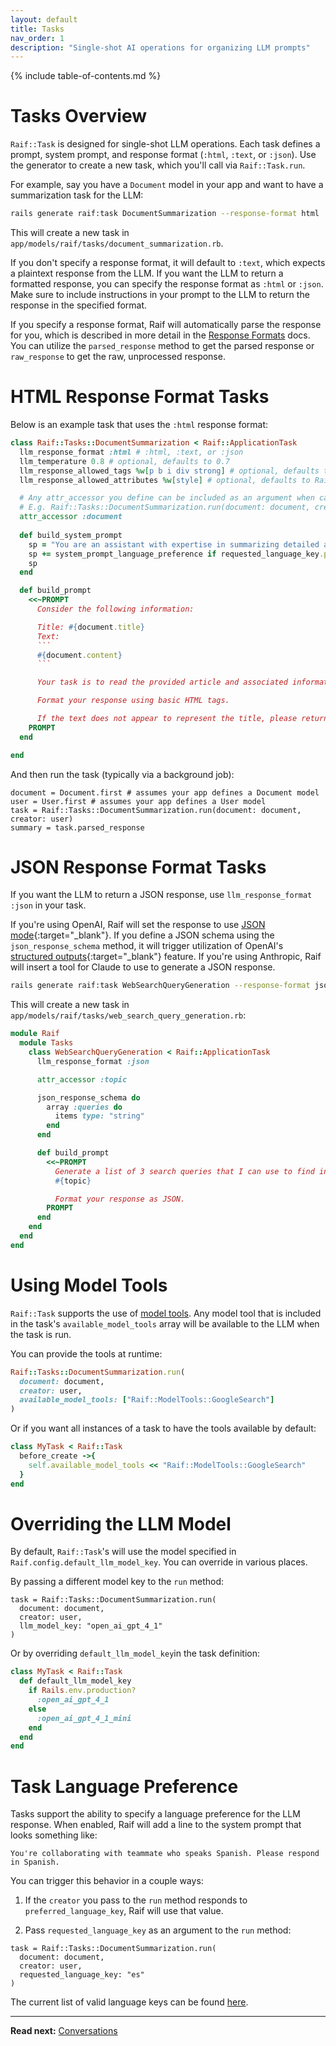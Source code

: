 ```yaml
---
layout: default
title: Tasks
nav_order: 1
description: "Single-shot AI operations for organizing LLM prompts"
---
```


{% include table-of-contents.md %}

# Tasks Overview
`Raif::Task` is designed for single-shot LLM operations. Each task defines a prompt, system prompt, and response format (`:html`, `:text`, or `:json`). Use the generator to create a new task, which you'll call via `Raif::Task.run`. 

For example, say you have a `Document` model in your app and want to have a summarization task for the LLM:

```bash
rails generate raif:task DocumentSummarization --response-format html
```

This will create a new task in `app/models/raif/tasks/document_summarization.rb`.

If you don't specify a response format, it will default to `:text`, which expects a plaintext response from the LLM. If you want the LLM to return a formatted response, you can specify the response format as `:html` or `:json`. Make sure to include instructions in your prompt to the LLM to return the response in the specified format.

If you specify a response format, Raif will automatically parse the response for you, which is described in more detail in the [Response Formats](../learn_more/response_formats) docs. You can utilize the `parsed_response` method to get the parsed response or `raw_response` to get the raw, unprocessed response.

# HTML Response Format Tasks

Below is an example task that uses the `:html` response format:

```ruby
class Raif::Tasks::DocumentSummarization < Raif::ApplicationTask
  llm_response_format :html # :html, :text, or :json
  llm_temperature 0.8 # optional, defaults to 0.7
  llm_response_allowed_tags %w[p b i div strong] # optional, defaults to Rails::HTML5::SafeListSanitizer.allowed_tags
  llm_response_allowed_attributes %w[style] # optional, defaults to Rails::HTML5::SafeListSanitizer.allowed_attributes

  # Any attr_accessor you define can be included as an argument when calling `run`. 
  # E.g. Raif::Tasks::DocumentSummarization.run(document: document, creator: user)
  attr_accessor :document
  
  def build_system_prompt
    sp = "You are an assistant with expertise in summarizing detailed articles into clear and concise language."
    sp += system_prompt_language_preference if requested_language_key.present?
    sp
  end

  def build_prompt
    <<~PROMPT
      Consider the following information:

      Title: #{document.title}
      Text:
      ```
      #{document.content}
      ```

      Your task is to read the provided article and associated information, and summarize the article concisely and clearly in approximately 1 paragraph. Your summary should include all of the key points, views, and arguments of the text, and should only include facts referenced in the text directly. Do not add any inferences, speculations, or analysis of your own, and do not exaggerate or overstate facts. If you quote directly from the article, include quotation marks.

      Format your response using basic HTML tags.

      If the text does not appear to represent the title, please return the text "Unable to generate summary" and nothing else.
    PROMPT
  end

end
```

And then run the task (typically via a background job):
```
document = Document.first # assumes your app defines a Document model
user = User.first # assumes your app defines a User model
task = Raif::Tasks::DocumentSummarization.run(document: document, creator: user)
summary = task.parsed_response
```

# JSON Response Format Tasks

If you want the LLM to return a JSON response, use `llm_response_format :json` in your task. 

If you're using OpenAI, Raif will set the response to use [JSON mode](https://platform.openai.com/docs/guides/structured-outputs?api-mode=chat#json-mode){:target="_blank"}. If you define a JSON schema using the `json_response_schema` method, it will trigger utilization of OpenAI's [structured outputs](https://platform.openai.com/docs/guides/structured-outputs?api-mode=chat#structured-outputs){:target="_blank"} feature. If you're using Anthropic, Raif will insert a tool for Claude to use to generate a JSON response.

```bash
rails generate raif:task WebSearchQueryGeneration --response-format json
```

This will create a new task in `app/models/raif/tasks/web_search_query_generation.rb`:

```ruby
module Raif
  module Tasks
    class WebSearchQueryGeneration < Raif::ApplicationTask
      llm_response_format :json

      attr_accessor :topic

      json_response_schema do
        array :queries do
          items type: "string"
        end
      end

      def build_prompt
        <<~PROMPT
          Generate a list of 3 search queries that I can use to find information about the following topic:
          #{topic}

          Format your response as JSON.
        PROMPT
      end
    end
  end
end

```

# Using Model Tools

`Raif::Task` supports the use of [model tools](../key_raif_concepts/model_tools). Any model tool that is included in the task's `available_model_tools` array will be available to the LLM when the task is run.

You can provide the tools at runtime:
```ruby
Raif::Tasks::DocumentSummarization.run(
  document: document, 
  creator: user, 
  available_model_tools: ["Raif::ModelTools::GoogleSearch"]
)
```

Or if you want all instances of a task to have the tools available by default:
```ruby
class MyTask < Raif::Task
  before_create ->{
    self.available_model_tools << "Raif::ModelTools::GoogleSearch"
  }
end
```

# Overriding the LLM Model

By default, `Raif::Task`'s will use the model specified in `Raif.config.default_llm_model_key`. You can override in various places. 

By passing a different model key to the `run` method:
```
task = Raif::Tasks::DocumentSummarization.run(
  document: document,
  creator: user,
  llm_model_key: "open_ai_gpt_4_1"
)
```

Or by overriding `default_llm_model_key`in the task definition:
```ruby
class MyTask < Raif::Task
  def default_llm_model_key
    if Rails.env.production?
      :open_ai_gpt_4_1
    else
      :open_ai_gpt_4_1_mini
    end
  end
end
```


# Task Language Preference

Tasks support the ability to specify a language preference for the LLM response. When enabled, Raif will add a line to the system prompt that looks something like:
```
You're collaborating with teammate who speaks Spanish. Please respond in Spanish.
```

You can trigger this behavior in a couple ways:

1. If the `creator` you pass to the `run` method responds to `preferred_language_key`, Raif will use that value.

2. Pass `requested_language_key` as an argument to the `run` method:
```
task = Raif::Tasks::DocumentSummarization.run(
  document: document,
  creator: user,
  requested_language_key: "es"
)
```

The current list of valid language keys can be found [here](https://github.com/CultivateLabs/raif/blob/main/lib/raif/languages.rb).

---

**Read next:** [Conversations](conversations)
